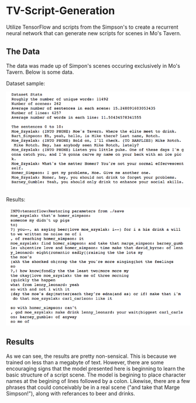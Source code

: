 # TV-Script-Generation
Utilize TensorFlow and scripts from the Simpson's to create a recurrent neural network that can generate new scripts for scenes in Mo's Tavern.

## The Data
The data was made up of Simpon's scenes occuring exclusively in Mo's Tavern. Below is some data.

Dataset sample:

![alt text](https://github.com/SrahSrah/TV-Script-Generation/blob/master/tv-script%20dataset.png)

Results:

![alt text](https://github.com/SrahSrah/TV-Script-Generation/blob/master/tv-script%20results.png)

## Results
As we can see, the results are pretty non-sensical. This is because we trained on less than a megabyte of text. However, there are some encouraging signs that the model presented here is beginning to learn the basic structure of a script scene. The model is begining to place character names at the begining of lines followed by a colon. Likewise, there are a few phrases that could conceivably be in a real scene ("and take that Marge Simpson!"), along with referances to beer and drinks. 
